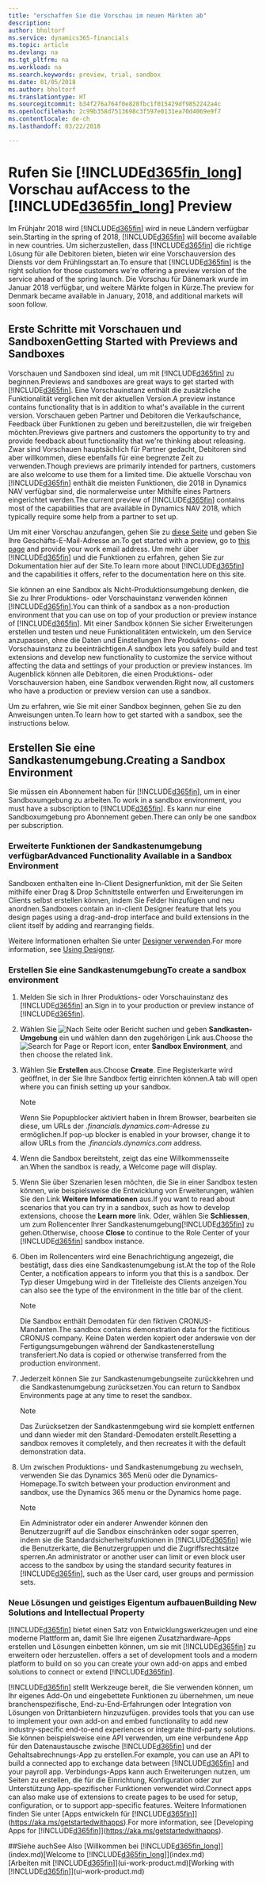 ```yaml
---
title: "erschaffen Sie die Vorschau im neuen Märkten ab"
description: 
author: bholtorf
ms.service: dynamics365-financials
ms.topic: article
ms.devlang: na
ms.tgt_pltfrm: na
ms.workload: na
ms.search.keywords: preview, trial, sandbox
ms.date: 01/05/2018
ms.author: bholtorf
ms.translationtype: HT
ms.sourcegitcommit: b34f276a764f0e828fbc1f015429df9852242a4c
ms.openlocfilehash: 2c99b358d7513698c3f597e0131ea70d4069e9f7
ms.contentlocale: de-ch
ms.lasthandoff: 03/22/2018

---
```

# <a name="access-to-the-included365finlongincludesd365finlongmdmd-preview"></a><span data-ttu-id="5fc8d-102">Rufen Sie [!INCLUDE[d365fin_long](includes/d365fin_long_md.md)] Vorschau auf</span><span class="sxs-lookup"><span data-stu-id="5fc8d-102">Access to the [!INCLUDE[d365fin_long](includes/d365fin_long_md.md)] Preview</span></span>
<span data-ttu-id="5fc8d-103">Im Frühjahr 2018 wird [!INCLUDE[d365fin](includes/d365fin_md.md)] wird in neue Ländern verfügbar sein.</span><span class="sxs-lookup"><span data-stu-id="5fc8d-103">Starting in the spring of 2018, [!INCLUDE[d365fin](includes/d365fin_md.md)] will become available in new countries.</span></span> <span data-ttu-id="5fc8d-104">Um sicherzustellen, dass [!INCLUDE[d365fin](includes/d365fin_md.md)] die richtige Lösung für alle Debitoren bieten, bieten wir eine  Vorschauversion des Diensts vor dem Frühlingsstart an.</span><span class="sxs-lookup"><span data-stu-id="5fc8d-104">To ensure that [!INCLUDE[d365fin](includes/d365fin_md.md)] is the right solution for those customers we're offering a preview version of the service ahead of the spring launch.</span></span> <span data-ttu-id="5fc8d-105">Die Vorschau für Dänemark wurde im Januar 2018 verfügbar, und weitere Märkte folgen in Kürze.</span><span class="sxs-lookup"><span data-stu-id="5fc8d-105">The preview for Denmark became available in January, 2018, and additional markets will soon follow.</span></span>  

## <a name="getting-started-with-previews-and-sandboxes"></a><span data-ttu-id="5fc8d-106">Erste Schritte mit Vorschauen und Sandboxen</span><span class="sxs-lookup"><span data-stu-id="5fc8d-106">Getting Started with Previews and Sandboxes</span></span> 
<span data-ttu-id="5fc8d-107">Vorschauen und Sandboxen sind ideal, um mit [!INCLUDE[d365fin](includes/d365fin_md.md)] zu beginnen.</span><span class="sxs-lookup"><span data-stu-id="5fc8d-107">Previews and sandboxes are great ways to get started with [!INCLUDE[d365fin](includes/d365fin_md.md)].</span></span> <span data-ttu-id="5fc8d-108">Eine Vorschauinstanz enthält die zusätzliche Funktionalität verglichen mit der aktuellen Version.</span><span class="sxs-lookup"><span data-stu-id="5fc8d-108">A preview instance contains functionality that is in addition to what's available in the current version.</span></span> <span data-ttu-id="5fc8d-109">Vorschauen geben Partner und Debitoren die Verkaufschance, Feedback über Funktionen zu geben und bereitzustellen, die wir freigeben möchten.</span><span class="sxs-lookup"><span data-stu-id="5fc8d-109">Previews give partners and customers the opportunity to try and provide feedback about functionality that we're thinking about releasing.</span></span> <span data-ttu-id="5fc8d-110">Zwar sind Vorschauen hauptsächlich für Partner gedacht, Debitoren sind aber willkommen, diese ebenfalls für eine begrenzte Zeit zu verwenden.</span><span class="sxs-lookup"><span data-stu-id="5fc8d-110">Though previews are primarily intended for partners, customers are also welcome to use them for a limited time.</span></span> <span data-ttu-id="5fc8d-111">Die aktuelle Vorschau von [!INCLUDE[d365fin](includes/d365fin_md.md)] enthält die meisten Funktionen, die 2018 in Dynamics NAV verfügbar sind, die normalerweise unter Mithilfe eines Partners eingerichtet werden.</span><span class="sxs-lookup"><span data-stu-id="5fc8d-111">The current preview of [!INCLUDE[d365fin](includes/d365fin_md.md)] contains most of the capabilities that are available in Dynamics NAV 2018, which typically require some help from a partner to set up.</span></span> 

<span data-ttu-id="5fc8d-112">Um mit einer Vorschau anzufangen, gehen Sie zu [diese Seite](https://go.microsoft.com/fwlink/?linkid=866045) und geben Sie Ihre Geschäfts-E-Mail-Adresse an.</span><span class="sxs-lookup"><span data-stu-id="5fc8d-112">To get started with a preview, go to [this page](https://go.microsoft.com/fwlink/?linkid=866045) and provide your work email address.</span></span> <span data-ttu-id="5fc8d-113">Um mehr über [!INCLUDE[d365fin](includes/d365fin_md.md)] und die Funktionen zu erfahren, gehen Sie zur Dokumentation hier auf der Site.</span><span class="sxs-lookup"><span data-stu-id="5fc8d-113">To learn more about [!INCLUDE[d365fin](includes/d365fin_md.md)] and the capabilities it offers, refer to the documentation here on this site.</span></span>

<span data-ttu-id="5fc8d-114">Sie können an eine Sandbox als Nicht-Produktionsumgebung denken, die Sie zu Ihrer Produktions- oder Vorschauinstanz verwenden können [!INCLUDE[d365fin](includes/d365fin_md.md)].</span><span class="sxs-lookup"><span data-stu-id="5fc8d-114">You can think of a sandbox as a non-production environment that you can use on top of your production or preview instance of [!INCLUDE[d365fin](includes/d365fin_md.md)].</span></span> <span data-ttu-id="5fc8d-115">Mit einer Sandbox können Sie sicher Erweiterungen erstellen und testen und neue Funktionalitäten entwickeln, um den Service anzupassen, ohne die Daten und Einstellungen Ihre Produktions- oder Vorschauinstanz zu beeinträchtigen.</span><span class="sxs-lookup"><span data-stu-id="5fc8d-115">A sandbox lets you safely build and test extensions and develop new functionality to customize the service without affecting the data and settings of your production or preview instances.</span></span> <span data-ttu-id="5fc8d-116">Im Augenblick können alle Debitoren, die einen Produktions- oder Vorschauversion haben, eine Sandbox verwenden.</span><span class="sxs-lookup"><span data-stu-id="5fc8d-116">Right now, all customers who have a production or preview version can use a sandbox.</span></span> 

<span data-ttu-id="5fc8d-117">Um zu erfahren, wie Sie mit einer Sandbox beginnen, gehen Sie zu den Anweisungen unten.</span><span class="sxs-lookup"><span data-stu-id="5fc8d-117">To learn how to get started with a sandbox, see the instructions below.</span></span>

## <a name="creating-a-sandbox-environment"></a><span data-ttu-id="5fc8d-118">Erstellen Sie eine Sandkastenumgebung.</span><span class="sxs-lookup"><span data-stu-id="5fc8d-118">Creating a Sandbox Environment</span></span>
<span data-ttu-id="5fc8d-119">Sie müssen ein Abonnement haben für [!INCLUDE[d365fin](includes/d365fin_md.md)], um in einer Sandboxumgebung zu arbeiten.</span><span class="sxs-lookup"><span data-stu-id="5fc8d-119">To work in a sandbox environment, you must have a subscription to [!INCLUDE[d365fin](includes/d365fin_md.md)].</span></span> <span data-ttu-id="5fc8d-120">Es kann nur eine Sandboxumgebung pro Abonnement geben.</span><span class="sxs-lookup"><span data-stu-id="5fc8d-120">There can only be one sandbox per subscription.</span></span>

### <a name="advanced-functionality-available-in-a-sandbox-environment"></a><span data-ttu-id="5fc8d-121">Erweiterte Funktionen der Sandkastenumgebung verfügbar</span><span class="sxs-lookup"><span data-stu-id="5fc8d-121">Advanced Functionality Available in a Sandbox Environment</span></span>
<span data-ttu-id="5fc8d-122">Sandboxen enthalten eine In-Client Designerfunktion, mit der Sie Seiten mithilfe einer Drag & Drop Schnittstelle entwerfen und Erweiterungen im Clients selbst erstellen können, indem Sie Felder hinzufügen und neu anordnen.</span><span class="sxs-lookup"><span data-stu-id="5fc8d-122">Sandboxes contain an in-client Designer feature that lets you design pages using a drag-and-drop interface and build extensions in the client itself by adding and rearranging fields.</span></span>

<span data-ttu-id="5fc8d-123">Weitere Informationen erhalten Sie unter [Designer verwenden](https://docs.microsoft.com/en-us/dynamics-nav/developer/devenv-inclient-designer).</span><span class="sxs-lookup"><span data-stu-id="5fc8d-123">For more information, see [Using Designer](https://docs.microsoft.com/en-us/dynamics-nav/developer/devenv-inclient-designer).</span></span>

### <a name="to-create-a-sandbox-environment"></a><span data-ttu-id="5fc8d-124">Erstellen Sie eine Sandkastenumgebung</span><span class="sxs-lookup"><span data-stu-id="5fc8d-124">To create a sandbox environment</span></span>
1.  <span data-ttu-id="5fc8d-125">Melden Sie sich in Ihrer Produktions- oder Vorschauinstanz des [!INCLUDE[d365fin](includes/d365fin_md.md)] an.</span><span class="sxs-lookup"><span data-stu-id="5fc8d-125">Sign in to your production or preview instance of [!INCLUDE[d365fin](includes/d365fin_md.md)].</span></span>  
2.  <span data-ttu-id="5fc8d-126">Wählen Sie ![Nach Seite oder Bericht suchen](media/ui-search/search_small.png "Nach Seiten- oder Berichtsymbol suchen") und geben **Sandkasten-Umgebung** ein und wählen dann den zugehörigen Link aus.</span><span class="sxs-lookup"><span data-stu-id="5fc8d-126">Choose the ![Search for Page or Report](media/ui-search/search_small.png "Search for Page or Report icon") icon, enter **Sandbox Environment**, and then choose the related link.</span></span>
3.  <span data-ttu-id="5fc8d-127">Wählen Sie **Erstellen** aus.</span><span class="sxs-lookup"><span data-stu-id="5fc8d-127">Choose **Create**.</span></span> <span data-ttu-id="5fc8d-128">Eine Registerkarte wird geöffnet, in der Sie Ihre Sandbox fertig einrichten können.</span><span class="sxs-lookup"><span data-stu-id="5fc8d-128">A tab will open where you can finish setting up your sandbox.</span></span>
  
    > [!Note]
    > <span data-ttu-id="5fc8d-129">Wenn Sie Popupblocker aktiviert haben in Ihrem Browser, bearbeiten sie diese, um URLs der *.financials.dynamics.com*-Adresse zu ermöglichen.</span><span class="sxs-lookup"><span data-stu-id="5fc8d-129">If pop-up blocker is enabled in your browser, change it to allow URLs from the *.financials.dynamics.com* address.</span></span>  
  
4.  <span data-ttu-id="5fc8d-130">Wenn die Sandbox bereitsteht, zeigt das eine Willkommensseite an.</span><span class="sxs-lookup"><span data-stu-id="5fc8d-130">When the sandbox is ready, a Welcome page will display.</span></span>  
5.  <span data-ttu-id="5fc8d-131">Wenn Sie über Szenarien lesen möchten, die Sie in einer Sandbox testen können, wie beispielsweise die Entwicklung von Erweiterungen, wählen Sie den Link **Weitere Informationen** aus.</span><span class="sxs-lookup"><span data-stu-id="5fc8d-131">If you want to read about scenarios that you can try in a sandbox, such as how to develop extensions, choose the **Learn more** link.</span></span> <span data-ttu-id="5fc8d-132">Oder, wählen Sie **Schliessen**, um zum Rollencenter Ihrer Sandkastenumgebung[!INCLUDE[d365fin](includes/d365fin_md.md)] zu gehen.</span><span class="sxs-lookup"><span data-stu-id="5fc8d-132">Otherwise, choose **Close** to continue to the Role Center of your [!INCLUDE[d365fin](includes/d365fin_md.md)] sandbox instance.</span></span>  
6.  <span data-ttu-id="5fc8d-133">Oben im Rollencenters wird eine Benachrichtigung angezeigt, die bestätigt, dass dies eine Sandkastenumgebung ist.</span><span class="sxs-lookup"><span data-stu-id="5fc8d-133">At the top of the Role Center, a notification appears to inform you that this is a sandbox.</span></span> <span data-ttu-id="5fc8d-134">Der Typ dieser Umgebung wird in der Titelleiste des Clients anzeigen.</span><span class="sxs-lookup"><span data-stu-id="5fc8d-134">You can also see the type of the environment in the title bar of the client.</span></span>
  
    > [!Note]
    > <span data-ttu-id="5fc8d-135">Die Sandbox enthält Demodaten für den fiktiven CRONUS-Mandanten.</span><span class="sxs-lookup"><span data-stu-id="5fc8d-135">The sandbox contains demonstration data for the fictitious CRONUS company.</span></span> <span data-ttu-id="5fc8d-136">Keine Daten werden kopiert oder anderswie von der Fertigungsumgebungen während der Sandkastenerstellung transferiert.</span><span class="sxs-lookup"><span data-stu-id="5fc8d-136">No data is copied or otherwise transferred from the production environment.</span></span>  
  
7.  <span data-ttu-id="5fc8d-137">Jederzeit können Sie zur Sandkastenumgebungseite zurückkehren und die Sandkastenumgebung zurücksetzen.</span><span class="sxs-lookup"><span data-stu-id="5fc8d-137">You can return to Sandbox Environments page at any time to reset the sandbox.</span></span>
  
    > [!Note]
    > <span data-ttu-id="5fc8d-138">Das Zurücksetzen der Sandkastenmgebung wird sie komplett entfernen und dann wieder mit den Standard-Demodaten erstellt.</span><span class="sxs-lookup"><span data-stu-id="5fc8d-138">Resetting a sandbox removes it completely, and then recreates it with the default demonstration data.</span></span>  
  
8.  <span data-ttu-id="5fc8d-139">Um zwischen Produktions- und Sandkastenumgebung zu wechseln, verwenden Sie das Dynamics 365 Menü oder die Dynamics-Homepage.</span><span class="sxs-lookup"><span data-stu-id="5fc8d-139">To switch between your production environment and sandbox, use the Dynamics 365 menu or the Dynamics home page.</span></span>
  
    > [!Note]
    > <span data-ttu-id="5fc8d-140">Ein Administrator oder ein anderer Anwender können den Benutzerzugriff auf die Sandbox einschränken oder sogar sperren, indem sie die Standardsicherheitsfunktionen in [!INCLUDE[d365fin](includes/d365fin_md.md)] wie die Benutzerkarte, die Benutzergruppen und die Zugriffsrechtsätze sperren.</span><span class="sxs-lookup"><span data-stu-id="5fc8d-140">An administrator or another user can limit or even block user access to the sandbox by using the standard security features in [!INCLUDE[d365fin](includes/d365fin_md.md)], such as the User card, user groups and permission sets.</span></span>  
  
### <a name="building-new-solutions-and-intellectual-property"></a><span data-ttu-id="5fc8d-141">Neue Lösungen und geistiges Eigentum aufbauen</span><span class="sxs-lookup"><span data-stu-id="5fc8d-141">Building New Solutions and Intellectual Property</span></span>
[!INCLUDE[d365fin](includes/d365fin_md.md)]<span data-ttu-id="5fc8d-142"> bietet einen Satz von Entwicklungswerkzeugen und eine moderne Plattform an, damit Sie Ihre eigenen Zusatzhardware-Apps erstellen und Lösungen einbetten können, um sie mit [!INCLUDE[d365fin](includes/d365fin_md.md)] zu erweitern oder herzustellen.</span><span class="sxs-lookup"><span data-stu-id="5fc8d-142"> offers a set of development tools and a modern platform to build on so you can create your own add-on apps and embed solutions to connect or extend [!INCLUDE[d365fin](includes/d365fin_md.md)].</span></span>

[!INCLUDE[d365fin](includes/d365fin_md.md)]<span data-ttu-id="5fc8d-143"> stellt Werkzeuge bereit, die Sie verwenden können, um Ihr eigenes Add-On und eingebettete Funktionen zu übernehmen, um neue branchenspezifische, End-zu-End-Erfahrungen oder Integration von Lösungen von Drittanbietern hinzuzufügen.</span><span class="sxs-lookup"><span data-stu-id="5fc8d-143"> provides tools that you can use to implement your own add-on and embed functionality to add new industry-specific end-to-end experiences or integrate third-party solutions.</span></span> <span data-ttu-id="5fc8d-144">Sie können beispielsweise eine API verwenden, um eine verbundene App für den Datenaustausche zwische [!INCLUDE[d365fin](includes/d365fin_md.md)] und der Gehaltsabrechnungs-App zu erstellen.</span><span class="sxs-lookup"><span data-stu-id="5fc8d-144">For example, you can use an API to build a connected app to exchange data between [!INCLUDE[d365fin](includes/d365fin_md.md)] and your payroll app.</span></span> <span data-ttu-id="5fc8d-145">Verbindungs-Apps kann auch Erweiterungen nutzen, um Seiten zu erstellen, die für die Einrichtung, Konfiguration oder zur Unterstützung App-spezifischer Funktionen verwendet wird.</span><span class="sxs-lookup"><span data-stu-id="5fc8d-145">Connect apps can also make use of extensions to create pages to be used for setup, configuration, or to support app-specific features.</span></span> <span data-ttu-id="5fc8d-146">Weitere Informationen finden Sie unter [Apps entwickeln für [!INCLUDE[d365fin](includes/d365fin_md.md)]](https://aka.ms/getstartedwithapps).</span><span class="sxs-lookup"><span data-stu-id="5fc8d-146">For more information, see [Developing Apps for [!INCLUDE[d365fin](includes/d365fin_md.md)]](https://aka.ms/getstartedwithapps).</span></span>

##<a name="see-also"></a><span data-ttu-id="5fc8d-147">Siehe auch</span><span class="sxs-lookup"><span data-stu-id="5fc8d-147">See Also</span></span>
<span data-ttu-id="5fc8d-148">[Willkommen bei [!INCLUDE[d365fin_long](includes/d365fin_long_md.md)]](index.md)</span><span class="sxs-lookup"><span data-stu-id="5fc8d-148">[Welcome to [!INCLUDE[d365fin_long](includes/d365fin_long_md.md)]](index.md)</span></span>  
<span data-ttu-id="5fc8d-149">[Arbeiten mit [!INCLUDE[d365fin](includes/d365fin_md.md)]](ui-work-product.md)</span><span class="sxs-lookup"><span data-stu-id="5fc8d-149">[Working with [!INCLUDE[d365fin](includes/d365fin_md.md)]](ui-work-product.md)</span></span>  
